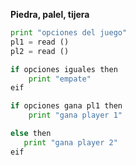 **Piedra, palel, tijera**

```python
print "opciones del juego"
pl1 = read ()
pl2 = read ()

if opciones iguales then
    print "empate"
eif

if opciones gana pl1 then
    print "gana player 1"

else then
   print "gana player 2"
eif
```


